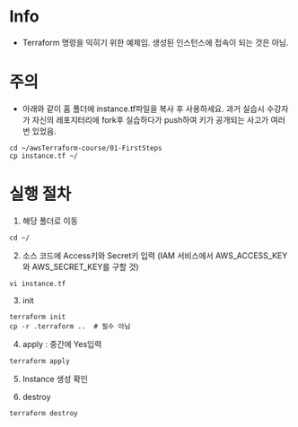 # Info
* Terraform 명령을 익히기 위한 예제임. 생성된 인스턴스에 접속이 되는 것은 아님.

# 주의
* 아래와 같이 홈 폴더에 instance.tf파일을 복사 후 사용하세요. 과거 실습시 수강자가 자신의 레포지터리에 fork후 실습하다가 push하여 키가 공개되는 사고가 여러번 있었음.
```
cd ~/awsTerraform-course/01-FirstSteps
cp instance.tf ~/
```

# 실행 절차
1. 해당 폴더로 이동
```
cd ~/
```

2. 소스 코드에 Access키와 Secret키 입력 (IAM 서비스에서 AWS_ACCESS_KEY와 AWS_SECRET_KEY를 구할 것)
```
vi instance.tf
```

3. init
```
terraform init
cp -r .terraform ..  # 필수 아님
```

4. apply : 중간에 Yes입력
```
terraform apply
```

5. Instance 생성 확인

6. destroy
```
terraform destroy
```
